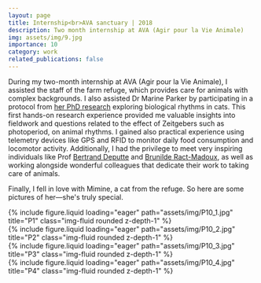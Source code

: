 ```yaml
---
layout: page
title: Internship<br>AVA sanctuary | 2018
description: Two month internship at AVA (Agir pour la Vie Animale)
img: assets/img/9.jpg
importance: 10
category: work
related_publications: false
---
```


During my two-month internship at AVA (Agir pour la Vie Animale), I assisted the staff of the farm refuge, which provides care for animals with complex backgrounds. I also assisted Dr Marine Parker by participating in a protocol from [her PhD research](https://theses.fr/2018STRAJ126) exploring biological rhythms in cats. This first hands-on research experience provided me valuable insights into fieldwork and questions related to the effect of Zeitgebers such as photoperiod, on animal rhythms.
I gained also practical experience using telemetry devices like GPS and RFID to monitor daily food consumption and locomotor activity. Additionally, I had the privilege to meet very inspiring individuals like Prof [Bertrand Deputte](https://www.researchgate.net/profile/Bertrand-Deputte-2) and [Brunilde Ract-Madoux](https://comportementduchat.fr/), as well as working alongside wonderful colleagues that dedicate their work to taking care of animals.

Finally, I fell in love with Mimine, a cat from the refuge. So here are some pictures of her—she's truly special.

<div class="row">
    <div class="col-sm mt-3 mt-md-0">
        {% include figure.liquid loading="eager" path="assets/img/P10_1.jpg" title="P1" class="img-fluid rounded z-depth-1" %}
    </div>
    <div class="col-sm mt-3 mt-md-0">
        {% include figure.liquid loading="eager" path="assets/img/P10_2.jpg" title="P2" class="img-fluid rounded z-depth-1" %}
    </div>

</div>

<div class="row">
    <div class="col-sm mt-3 mt-md-0">
        {% include figure.liquid loading="eager" path="assets/img/P10_3.jpg" title="P3" class="img-fluid rounded z-depth-1" %}
    </div>
    <div class="col-sm mt-3 mt-md-0">
        {% include figure.liquid loading="eager" path="assets/img/P10_4.jpg" title="P4" class="img-fluid rounded z-depth-1" %}
    </div>

</div>

